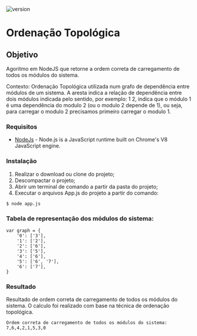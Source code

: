 ![version](https://img.shields.io/badge/version-1.0.0-blue.svg?longCache=true&style=flat-square)

# Ordenação Topológica

## Objetivo

Agoritmo em NodeJS que retorne a ordem correta de carregamento de todos os módulos do sistema.

Contexto: Ordenação Topológica utilizada num grafo de dependência entre módulos de um sistema. A aresta indica a relação de dependência entre dois módulos indicada pelo sentido, por exemplo: 1 2, indica que o módulo 1 é uma dependência do modulo 2 (ou o modulo 2 depende de 1), ou seja, para carregar o modulo 2 precisamos primeiro carregar o modulo 1.

### Requisitos

* [NodeJs](https://nodejs.org/en/) - Node.js is a JavaScript runtime built on Chrome's V8 JavaScript engine.

### Instalação

1. Realizar o download ou clone do projeto;
2. Descompactar o projeto;
3. Abrir um terminal de comando a partir da pasta do projeto;
4. Executar o arquivos App.js do projeto a partir do comando:

```
$ node app.js
```

### Tabela de representação dos módulos do sistema:

```
var graph = {
    '0': ['3'],
    '1': ['2'],
    '2': ['6'],
    '3': ['5'],
    '4': ['6'],
    '5': ['6', '7'],
    '6': ['7'],
}
```

### Resultado

Resultado de ordem correta de carregamento de todos os módulos do sistema. O calculo foi realizado com base na técnica de ordenação topológica.

```
Ordem correta de carregamento de todos os módulos do sistema: 7,6,4,2,1,5,3,0
```




